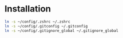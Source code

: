 # Installation

```bash
ln -s ~/config/.zshrc ~/.zshrc
ln -s ~/config/.gitconfig ~/.gitconfig
ln -s ~/config/.gitignore_global ~/.gitignore_global
```
